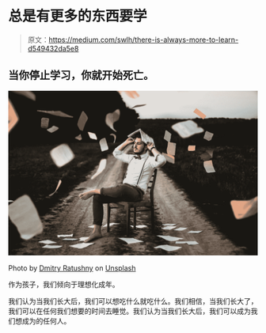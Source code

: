 # 总是有更多的东西要学

> 原文：<https://medium.com/swlh/there-is-always-more-to-learn-d549432da5e8>

## 当你停止学习，你就开始死亡。

![](img/61a2d5596076df6c262a40efb759803d.png)

Photo by [Dmitry Ratushny](https://unsplash.com/@ratushny?utm_source=medium&utm_medium=referral) on [Unsplash](https://unsplash.com?utm_source=medium&utm_medium=referral)

作为孩子，我们倾向于理想化成年。

我们认为当我们长大后，我们可以想吃什么就吃什么。我们相信，当我们长大了，我们可以在任何我们想要的时间去睡觉。我们认为当我们长大后，我们可以成为我们想成为的任何人。